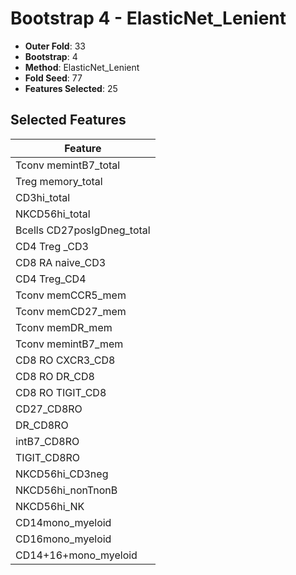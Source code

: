 # Bootstrap 4 - ElasticNet_Lenient

- **Outer Fold**: 33
- **Bootstrap**: 4
- **Method**: ElasticNet_Lenient
- **Fold Seed**: 77
- **Features Selected**: 25

## Selected Features

| Feature |
|---------|
| Tconv memintB7_total |
| Treg memory_total |
| CD3hi_total |
| NKCD56hi_total |
| Bcells CD27posIgDneg_total |
| CD4 Treg _CD3 |
| CD8 RA naive_CD3 |
| CD4 Treg_CD4 |
| Tconv memCCR5_mem |
| Tconv memCD27_mem |
| Tconv memDR_mem |
| Tconv memintB7_mem |
| CD8 RO CXCR3_CD8 |
| CD8 RO DR_CD8 |
| CD8 RO TIGIT_CD8 |
| CD27_CD8RO |
| DR_CD8RO |
| intB7_CD8RO |
| TIGIT_CD8RO |
| NKCD56hi_CD3neg |
| NKCD56hi_nonTnonB |
| NKCD56hi_NK |
| CD14mono_myeloid |
| CD16mono_myeloid |
| CD14+16+mono_myeloid |
